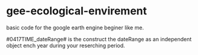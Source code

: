 # gee-ecological-envirement
basic code for the google earth engine beginer like me.

#0417TIME_dateRange#  is the construct the dateRange as an independent object ench year during your reserching period.
